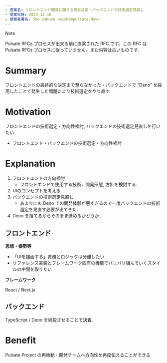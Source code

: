 ```yaml
---
- 提案名: フロントエンド開発に関する意思決定・バックエンドの技術選定見直し
- 提案日時: 2023-12-16
- 提案者署名: Sho Sakuma <m1sk9@pulsate.dev>
---
```


> [!NOTE]
>
> Pulsate RFCs プロセスが出来る前に提案された RFC です。この RFC は Pulsate RFCs プロセスに従っていません。また内容は古いものです.

# Summary

フロントエンドの最終的な決定まで至らなかった・バックエンドで “Deno” を採用したことで発生した問題により技術選定をやり直す

# Motivation

フロントエンドの技術選定・方向性検討, バックエンドの技術選定見直しを行いたい

- フロントエンド・バックエンドの技術選定・方向性検討

# Explanation

1. フロントエンドの方向検討
   - フロントエンドで使用する技術，開発形態, 方針を検討する.
2. UIのコンセプトを考える
3. バックエンドの技術選定見直し
   - あまりにも Deno での開発体験が悪すぎるので一度バックエンドの技術選定を見直す必要が出てきた.
4. Deno を捨てるからそのまま進めるかどうか.

## フロントエンド

**思想・姿勢等**

- 「UIを描画する」責務とロジックは分離したい
- リファレンス実装とフレームワーク固有の機能でバリバリ組んでいくスタイルの中間を取りたい

**フレームワーク**

React / Next.js

## バックエンド

TypeScript / Deno を続投させることで決着.

# Benefit

Pulsate Project の再始動・開発チームへ方向性を再度伝えることができる
